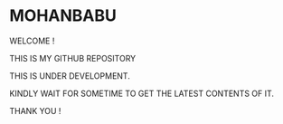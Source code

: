 # MOHANBABU
WELCOME !

THIS IS MY GITHUB REPOSITORY

THIS IS UNDER DEVELOPMENT.

KINDLY WAIT FOR SOMETIME TO GET THE LATEST CONTENTS OF IT.

THANK YOU !
